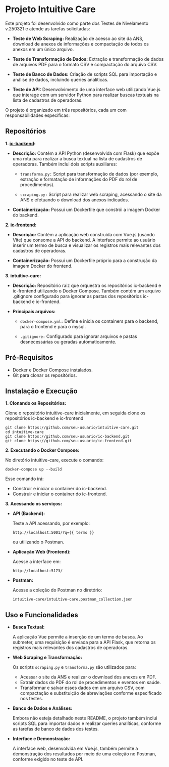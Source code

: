 # Projeto Intuitive Care
Este projeto foi desenvolvido como parte dos Testes de Nivelamento v.250321 e atende as tarefas solicitadas:

- __Teste de Web Scraping:__ Realização de acesso ao site da ANS, download de anexos de informações e compactação de todos os anexos em um único arquivo.

- __Teste de Transformação de Dados:__ Extração e transformação de dados de arquivos PDF para o formato CSV e compactação do arquivo CSV.

- __Teste de Banco de Dados:__ Criação de scripts SQL para importação e análise de dados, incluindo queries analíticas.

- __Teste de API:__ Desenvolvimento de uma interface web utilizando Vue.js que interage com um servidor Python para realizar buscas textuais na lista de cadastros de operadoras.

O projeto é organizado em três repositórios, cada um com responsabilidades específicas:


## Repositórios
__1. [ic-backend](https://github.com/beatrizlimac/ic-backend/tree/main):__  
- __Descrição:__
Contém a API Python (desenvolvida com Flask) que expõe uma rota para realizar a busca textual na lista de cadastros de operadoras.
Também inclui dois scripts auxiliares:

   - `transforma.py:` Script para transformação de dados (por exemplo, extração e formatação de informações do PDF do rol de procedimentos).

   - `scraping.py:` Script para realizar web scraping, acessando o site da ANS e efetuando o download dos anexos indicados.
       
- __Containerização:__
Possui um Dockerfile que constrói a imagem Docker do backend.

__2. [ic-frontend](https://github.com/beatrizlimac/ic-frontend/tree/main):__  
- __Descrição:__
Contém a aplicação web construída com Vue.js (usando Vite) que consome a API do backend. A interface permite ao usuário inserir um termo de busca e visualizar os registros mais relevantes dos cadastros de operadoras.

- __Containerização:__
Possui um Dockerfile próprio para a construção da imagem Docker do frontend.

__3. intuitive-care:__
- __Descrição:__
Repositório raiz que orquestra os repositórios ic-backend e ic-frontend utilizando o Docker Compose.
Também contém um arquivo .gitignore configurado para ignorar as pastas dos repositórios ic-backend e ic-frontend.

- __Principais arquivos:__

   - `docker-compose.yml:` Define e inicia os containers para o backend, para o frontend e para o mysql.

   - `.gitignore:` Configurado para ignorar arquivos e pastas desnecessárias ou geradas automaticamente.


## Pré-Requisitos
- Docker e Docker Compose instalados.
- Git para clonar os repositórios.


## Instalação e Execução
__1. Clonando os Repositórios:__  

Clone o repositório intuitive-care inicialmente, em seguida clone os repositórios ic-backend e ic-frontend
```
git clone https://github.com/seu-usuario/intuitive-care.git
cd intuitive-care
git clone https://github.com/seu-usuario/ic-backend.git
git clone https://github.com/seu-usuario/ic-frontend.git
```
__2. Executando o Docker Compose:__  

No diretório intuitive-care, execute o comando:
```
docker-compose up --build
```
Esse comando irá:
  - Construir e iniciar o container do ic-backend.
  - Construir e iniciar o container do ic-frontend.

__3. Acessando os serviços:__  

- __API (Backend):__
  
  Teste a API acessando, por exemplo:
  ```
  http://localhost:5001/?q={{ termo }}
  ```
  ou utilizando o Postman.

- __Aplicação Web (Frontend):__

  Acesse a interface em:
  ```
  http://localhost:5173/
  ```

- __Postman:__

  Acesse a coleção do Postman no diretório:
  ```
  intuitive-care/intuitive-care.postman_collection.json
  ```


## Uso e Funcionalidades
- __Busca Textual:__
  
  A aplicação Vue permite a inserção de um termo de busca. Ao submeter, uma requisição é enviada para a API Flask, que retorna os registros mais relevantes dos cadastros de operadoras.

- __Web Scraping e Transformação:__
  
  Os scripts `scraping.py` e `transforma.py` são utilizados para:

  - Acessar o site da ANS e realizar o download dos anexos em PDF.
  - Extrair dados do PDF do rol de procedimentos e eventos em saúde.
  - Transformar e salvar esses dados em um arquivo CSV, com compactação e substituição de abreviações conforme especificado nos testes.

- __Banco de Dados e Análises:__
  
  Embora não esteja detalhado neste README, o projeto também inclui scripts SQL para importar dados e realizar queries analíticas, conforme as tarefas de banco de dados dos testes.

- __Interface e Demonstração:__  

  A interface web, desenvolvida em Vue.js, também permite a demonstração dos resultados por meio de uma coleção no Postman, conforme exigido no teste de API.

